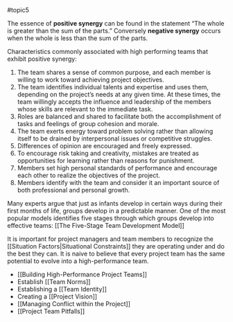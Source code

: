 #topic5 

The essence of **positive synergy** can be found in the statement “The whole is greater than the sum of the parts.” Conversely **negative synergy** occurs when the whole is less than the sum of the parts.

Characteristics commonly associated with high performing teams that exhibit positive synergy:
1. The team shares a sense of common purpose, and each member is willing to work toward achieving project objectives.
2. The team identifies individual talents and expertise and uses them, depending on the project’s needs at any given time. At these times, the team willingly accepts the influence and leadership of the members whose skills are relevant to the immediate task.
3. Roles are balanced and shared to facilitate both the accomplishment of tasks and feelings of group cohesion and morale.
4. The team exerts energy toward problem solving rather than allowing itself to be drained by interpersonal issues or competitive struggles.
5. Differences of opinion are encouraged and freely expressed.
6. To encourage risk taking and creativity, mistakes are treated as opportunities for learning rather than reasons for punishment.
7. Members set high personal standards of performance and encourage each other to realize the objectives of the project.
8. Members identify with the team and consider it an important source of both professional and personal growth.

Many experts argue that just as infants develop in certain ways during their first months of life, groups develop in a predictable manner. One of the most popular models identifies five stages through which groups develop into effective teams: [[The Five-Stage Team Development Model]]

It is important for project managers and team members to recognize the [[Situation Factors|Situational Constraints]] they are operating under and do the best they can. It is naive to believe that every project team has the same potential to evolve into a high-performance team.

- [[Building High-Performance Project Teams]]
- Establish [[Team Norms]]
- Establishing a [[Team Identity]]
- Creating a [[Project Vision]]
- [[Managing Conflict within the Project]]
- [[Project Team Pitfalls]]

